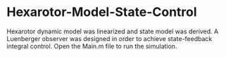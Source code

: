 # Hexarotor-Model-State-Control
Hexarotor dynamic model was linearized and state model was derived. A Luenberger observer was designed in order to achieve state-feedback integral control.
Open the Main.m file to run the simulation. 
